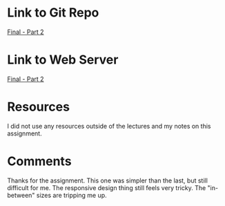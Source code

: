 # Link to Git Repo

[Final - Part 2](https://github.com/ecbroussard/project_final2_broussard_elaine)

# Link to Web Server

[Final - Part 2](http://elainebroussard.com/project_final2_broussard_elaine/)

# Resources

I did not use any resources outside of the lectures and my notes on this assignment.

# Comments

Thanks for the assignment. This one was simpler than the last, but still difficult for me. The responsive design thing still feels very tricky. The "in-between" sizes are tripping me up.
